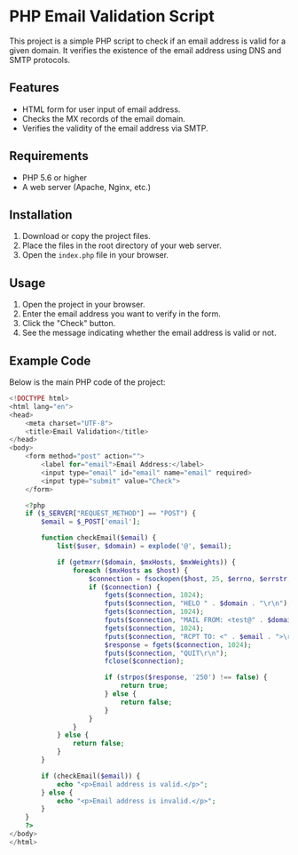 # PHP Email Validation Script

This project is a simple PHP script to check if an email address is valid for a given domain. It verifies the existence of the email address using DNS and SMTP protocols.

## Features

- HTML form for user input of email address.
- Checks the MX records of the email domain.
- Verifies the validity of the email address via SMTP.

## Requirements

- PHP 5.6 or higher
- A web server (Apache, Nginx, etc.)

## Installation

1. Download or copy the project files.
2. Place the files in the root directory of your web server.
3. Open the `index.php` file in your browser.

## Usage

1. Open the project in your browser.
2. Enter the email address you want to verify in the form.
3. Click the "Check" button.
4. See the message indicating whether the email address is valid or not.

## Example Code

Below is the main PHP code of the project:

```php
<!DOCTYPE html>
<html lang="en">
<head>
    <meta charset="UTF-8">
    <title>Email Validation</title>
</head>
<body>
    <form method="post" action="">
        <label for="email">Email Address:</label>
        <input type="email" id="email" name="email" required>
        <input type="submit" value="Check">
    </form>

    <?php
    if ($_SERVER["REQUEST_METHOD"] == "POST") {
        $email = $_POST['email'];

        function checkEmail($email) {
            list($user, $domain) = explode('@', $email);

            if (getmxrr($domain, $mxHosts, $mxWeights)) {
                foreach ($mxHosts as $host) {
                    $connection = fsockopen($host, 25, $errno, $errstr, 5);
                    if ($connection) {
                        fgets($connection, 1024);
                        fputs($connection, "HELO " . $domain . "\r\n");
                        fgets($connection, 1024);
                        fputs($connection, "MAIL FROM: <test@" . $domain . ">\r\n");
                        fgets($connection, 1024);
                        fputs($connection, "RCPT TO: <" . $email . ">\r\n");
                        $response = fgets($connection, 1024);
                        fputs($connection, "QUIT\r\n");
                        fclose($connection);

                        if (strpos($response, '250') !== false) {
                            return true;
                        } else {
                            return false;
                        }
                    }
                }
            } else {
                return false;
            }
        }

        if (checkEmail($email)) {
            echo "<p>Email address is valid.</p>";
        } else {
            echo "<p>Email address is invalid.</p>";
        }
    }
    ?>
</body>
</html>
